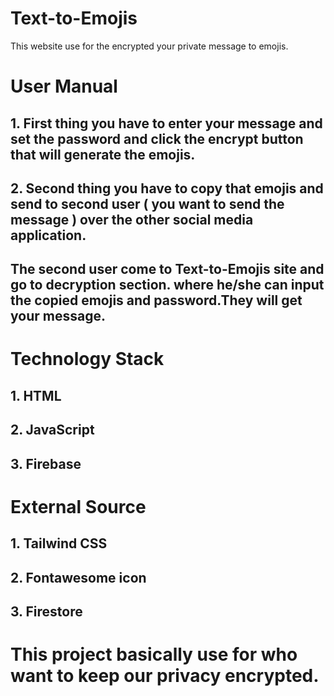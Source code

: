 # Text-to-Emojis
This website use for the encrypted your private message to emojis. 
# User Manual
## 1. First thing you have to enter your message and set the password and click the encrypt button that will generate the emojis.
## 2. Second thing you have to copy that emojis and send to second user ( you want to send the message ) over the other social media application.
## The second user come to Text-to-Emojis site and go to decryption section. where he/she can input the copied emojis and password.They will get your message.

# Technology Stack
## 1. HTML 
## 2. JavaScript
## 3. Firebase

# External Source
## 1. Tailwind CSS
## 2. Fontawesome icon
## 3. Firestore 

# This project basically use for who want to keep our privacy encrypted.
